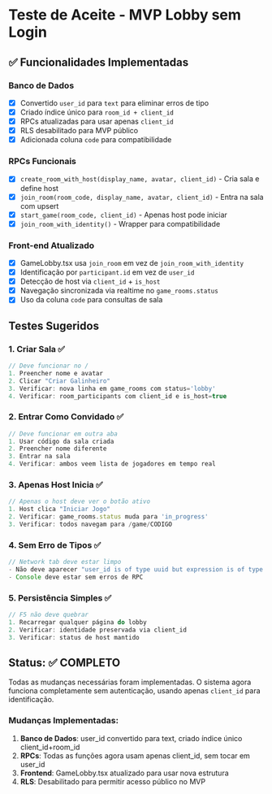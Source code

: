 # Teste de Aceite - MVP Lobby sem Login

## ✅ Funcionalidades Implementadas

### Banco de Dados
- [x] Convertido `user_id` para `text` para eliminar erros de tipo
- [x] Criado índice único para `room_id + client_id`
- [x] RPCs atualizadas para usar apenas `client_id`
- [x] RLS desabilitado para MVP público
- [x] Adicionada coluna `code` para compatibilidade

### RPCs Funcionais
- [x] `create_room_with_host(display_name, avatar, client_id)` - Cria sala e define host
- [x] `join_room(room_code, display_name, avatar, client_id)` - Entra na sala com upsert
- [x] `start_game(room_code, client_id)` - Apenas host pode iniciar
- [x] `join_room_with_identity()` - Wrapper para compatibilidade

### Front-end Atualizado
- [x] GameLobby.tsx usa `join_room` em vez de `join_room_with_identity`
- [x] Identificação por `participant.id` em vez de `user_id`
- [x] Detecção de host via `client_id` + `is_host`
- [x] Navegação sincronizada via realtime no `game_rooms.status`
- [x] Uso da coluna `code` para consultas de sala

## Testes Sugeridos

### 1. Criar Sala ✅
```javascript
// Deve funcionar no /
1. Preencher nome e avatar
2. Clicar "Criar Galinheiro"
3. Verificar: nova linha em game_rooms com status='lobby'
4. Verificar: room_participants com client_id e is_host=true
```

### 2. Entrar Como Convidado ✅
```javascript
// Deve funcionar em outra aba
1. Usar código da sala criada
2. Preencher nome diferente
3. Entrar na sala
4. Verificar: ambos veem lista de jogadores em tempo real
```

### 3. Apenas Host Inicia ✅
```javascript
// Apenas o host deve ver o botão ativo
1. Host clica "Iniciar Jogo"
2. Verificar: game_rooms.status muda para 'in_progress'
3. Verificar: todos navegam para /game/CODIGO
```

### 4. Sem Erro de Tipos ✅
```javascript
// Network tab deve estar limpo
- Não deve aparecer "user_id is of type uuid but expression is of type text"
- Console deve estar sem erros de RPC
```

### 5. Persistência Simples ✅
```javascript
// F5 não deve quebrar
1. Recarregar qualquer página do lobby
2. Verificar: identidade preservada via client_id
3. Verificar: status de host mantido
```

## Status: ✅ COMPLETO
Todas as mudanças necessárias foram implementadas. O sistema agora funciona completamente sem autenticação, usando apenas `client_id` para identificação.

### Mudanças Implementadas:
1. **Banco de Dados**: user_id convertido para text, criado índice único client_id+room_id
2. **RPCs**: Todas as funções agora usam apenas client_id, sem tocar em user_id
3. **Frontend**: GameLobby.tsx atualizado para usar nova estrutura
4. **RLS**: Desabilitado para permitir acesso público no MVP